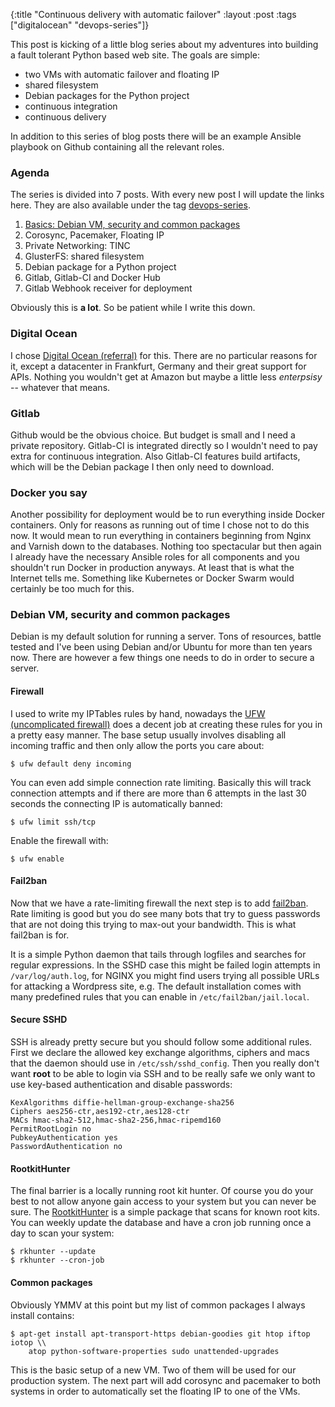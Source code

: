 {:title "Continuous delivery with automatic failover"
 :layout :post
 :tags ["digitalocean" "devops-series"]}

This post is kicking of a little blog series about my adventures into building a
fault tolerant Python based web site. The goals are simple:

- two VMs with automatic failover and floating IP
- shared filesystem
- Debian packages for the Python project
- continuous integration
- continuous delivery

In addition to this series of blog posts there will be an example Ansible
playbook on Github containing all the relevant roles.

### Agenda

The series is divided into 7 posts. With every new post I will update the
links here. They are also available under the tag
[devops-series](/devops-series.html).

1. [Basics: Debian VM, security and common packages](/posts/2016-06-07-failover-continuous-deployment.html)
2. Corosync, Pacemaker, Floating IP
3. Private Networking: TINC
4. GlusterFS: shared filesystem
5. Debian package for a Python project
6. Gitlab, Gitlab-CI and Docker Hub
7. Gitlab Webhook receiver for deployment

Obviously this is **a lot**. So be patient while I write this down.

### Digital Ocean

I chose [Digital Ocean (referral)](https://m.do.co/c/dd5d931d13ce) for this.
There are no particular reasons for it, except a datacenter in Frankfurt,
Germany and their great support for APIs. Nothing you wouldn't get at Amazon but
maybe a little less *enterpsisy* -- whatever that means.

### Gitlab

Github would be the obvious choice. But budget is small and I need a private
repository. Gitlab-CI is integrated directly so I wouldn't need to pay extra for
continuous integration. Also Gitlab-CI features build artifacts, which will be
the Debian package I then only need to download.

### Docker you say

Another possibility for deployment would be to run everything inside Docker
containers. Only for reasons as running out of time I chose not to do this now.
It would mean to run everything in containers beginning from Nginx and Varnish
down to the databases. Nothing too spectacular but then again I already have the
necessary Ansible roles for all components and you shouldn't run Docker in
production anyways. At least that is what the Internet tells me. Something like
Kubernetes or Docker Swarm would certainly be too much for this.

### Debian VM, security and common packages

Debian is my default solution for running a server. Tons of resources, battle
tested and I've been using Debian and/or Ubuntu for more than ten years now.
There are however a few things one needs to do in order to secure a server.

#### Firewall

I used to write my IPTables rules by hand, nowadays the
[UFW (uncomplicated firewall)](https://launchpad.net/ufw) does a decent job at
creating these rules for you in a pretty easy manner. The base setup usually
involves disabling all incoming traffic and then only allow the ports you care
about:

    $ ufw default deny incoming

You can even add simple connection rate limiting. Basically this will track
connection attempts and if there are more than 6 attempts in the last 30 seconds
the connecting IP is automatically banned:

    $ ufw limit ssh/tcp

Enable the firewall with:

    $ ufw enable

#### Fail2ban

Now that we have a rate-limiting firewall the next step is to add
[fail2ban](http://www.fail2ban.org/). Rate limiting is good but you do see many
bots that try to guess passwords that are not doing this trying to max-out your
bandwidth. This is what fail2ban is for.

It is a simple Python daemon that tails through logfiles and searches for
regular expressions. In the SSHD case this might be failed login attempts in
`/var/log/auth.log`, for NGINX you might find users trying all possible URLs for
attacking a Wordpress site, e.g. The default installation comes with many
predefined rules that you can enable in `/etc/fail2ban/jail.local`.

#### Secure SSHD

SSH is already pretty secure but you should follow some additional rules. First
we declare the allowed key exchange algorithms, ciphers and macs that the daemon
should use in `/etc/ssh/sshd_config`. Then you really don't want **root** to be
able to login via SSH and to be really safe we only want to use key-based
authentication and disable passwords:

    KexAlgorithms diffie-hellman-group-exchange-sha256
    Ciphers aes256-ctr,aes192-ctr,aes128-ctr
    MACs hmac-sha2-512,hmac-sha2-256,hmac-ripemd160
    PermitRootLogin no
    PubkeyAuthentication yes
    PasswordAuthentication no

#### RootkitHunter

The final barrier is a locally running root kit hunter. Of course you do your
best to not allow anyone gain access to your system but you can never be sure.
The [RootkitHunter](http://rkhunter.sourceforge.net/) is a simple package that
scans for known root kits. You can weekly update the database and have a cron
job running once a day to scan your system:

    $ rkhunter --update
    $ rkhunter --cron-job


#### Common packages

Obviously YMMV at this point but my list of common packages I always install
contains:

    $ apt-get install apt-transport-https debian-goodies git htop iftop iotop \\
        atop python-software-properties sudo unattended-upgrades


This is the basic setup of a new VM. Two of them will be used for our production
system. The next part will add corosync and pacemaker to both systems in order
to automatically set the floating IP to one of the VMs.
